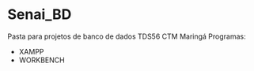 # Senai_BD
Pasta para projetos de banco de dados TDS56 CTM Maringá
Programas:
  - XAMPP
  - WORKBENCH
